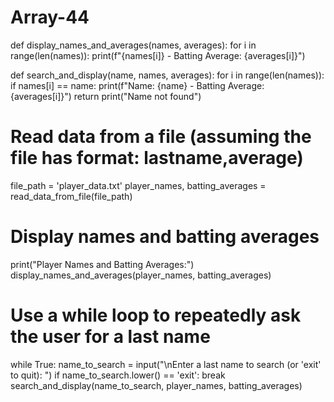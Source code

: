 # Array-44
def display_names_and_averages(names, averages):
    for i in range(len(names)):
        print(f"{names[i]} - Batting Average: {averages[i]}")

def search_and_display(name, names, averages):
    for i in range(len(names)):
        if names[i] == name:
            print(f"Name: {name} - Batting Average: {averages[i]}")
            return
    print("Name not found")

# Read data from a file (assuming the file has format: lastname,average)
file_path = 'player_data.txt'
player_names, batting_averages = read_data_from_file(file_path)

# Display names and batting averages
print("Player Names and Batting Averages:")
display_names_and_averages(player_names, batting_averages)

# Use a while loop to repeatedly ask the user for a last name
while True:
    name_to_search = input("\nEnter a last name to search (or 'exit' to quit): ")
    if name_to_search.lower() == 'exit':
        break
    search_and_display(name_to_search, player_names, batting_averages)
